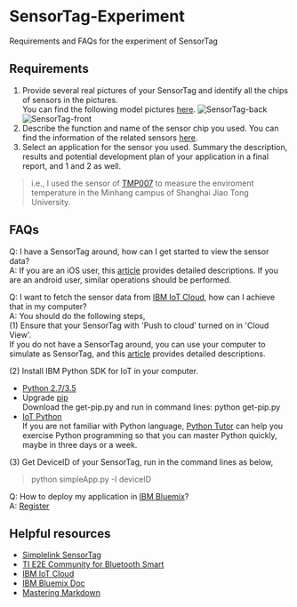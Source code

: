 # SensorTag-Experiment
Requirements and FAQs for the experiment of SensorTag

## Requirements
1.  Provide several real pictures of your SensorTag and identify all the chips of sensors in the pictures.  
You can find the following model pictures [here](http://www.ti.com/ww/en/wireless_connectivity/sensortag2015/tearDown.html).
![SensorTag-back](http://www.ti.com/ww/en/wireless_connectivity/sensortag2015/images/sensorTag-teardown-bluetooth-03.jpg)
![SensorTag-front](http://www.ti.com/ww/en/wireless_connectivity/sensortag2015/images/sensorTag-teardown-bluetooth-04.jpg)
2.  Describe the function and name of the sensor chip you used. You can find the information of the related sensors [here](http://www.ti.com/ww/en/wireless_connectivity/sensortag2015/tearDown.html).  
3.  Select an application for the sensor you used. Summary the description, results and potential development plan of your application in a final report, and 1 and 2 as well. 

  > i.e., I used the sensor of [TMP007](http://www.ti.com/product/tmp007) to measure the enviroment temperature in the Minhang campus of Shanghai Jiao Tong University.  

## FAQs
Q: I have a SensorTag around, how can I get started to view the sensor data?  
A: If you are an iOS user, this [article](https://developer.ibm.com/recipes/tutorials/find-your-sensortag-device-id-in-ios/) provides detailed descriptions. If you are an android user, similar operations should be performed.

Q: I want to fetch the sensor data from [IBM IoT Cloud](https://quickstart.internetofthings.ibmcloud.com/#/device/), how can I achieve that in my computer?  
A: You should do the following steps,  
(1) Ensure that your SensorTag with 'Push to cloud' turned on in 'Cloud View'.  
If you do not have a SensorTag around, you can use your computer to simulate as SensorTag, and this [article](https://developer.ibm.com/recipes/tutorials/use-the-simulated-device-to-experience-the-iot-foundation/) provides detailed descriptions.  

(2) Install IBM Python SDK for IoT in your computer.
* [Python 2.7/3.5](https://www.python.org/downloads)
* Upgrade [pip](https://bootstrap.pypa.io/get-pip.py)  
Download the get-pip.py and run in command lines: python get-pip.py  
* [IoT Python](https://github.com/ibm-messaging/iot-python)  
If you are not familiar with Python language, [Python Tutor](http://pythontutor.com/) can help you exercise Python programming so that you can master Python quickly, maybe in three days or a week.  

(3) Get DeviceID of your SensorTag, run in the command lines as below,  
> python simpleApp.py -I deviceID  

Q: How to deploy my application in [IBM Bluemix](https://www.ng.bluemix.net)?  
A: [Register](https://docs.internetofthings.ibmcloud.com/getting_started/register/index.html)  

## Helpful resources
* [Simplelink SensorTag](http://www.ti.com/ww/en/wireless_connectivity/sensortag2015)
* [TI E2E Community for Bluetooth Smart](http://e2e.ti.com/support/wireless_connectivity/f/538)
* [IBM IoT Cloud](https://quickstart.internetofthings.ibmcloud.com/#/device/)
* [IBM Bluemix Doc](https://www.ng.bluemix.net/docs)
* [Mastering Markdown](https://guides.github.com/features/mastering-markdown/)  
